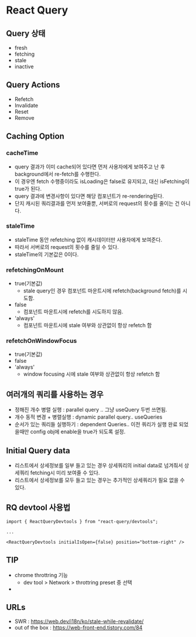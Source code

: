 # React Query

## Query 상태

- fresh
- fetching
- stale
- inactive

## Query Actions

- Refetch
- Invalidate
- Reset
- Remove

## Caching Option

### cacheTime

- query 결과가 이미 cache되어 있다면 먼저 사용자에게 보여주고 난 후 background에서 re-fetch를 수행한다.
- 이 경우엔 fetch 수행중이라도 isLoading은 false로 유지되고, 대신 isFetching이 true가 된다.
- query 결과에 변경사항이 있다면 해당 컴포넌트가 re-rendering된다.
- 단지 캐시된 쿼리결과를 먼저 보여줄뿐, 서버로의 request의 횟수를 줄이는 건 아니다.

### staleTime

- staleTime 동안 refetching 없이 캐시데이터만 사용자에게 보여준다.
- 따라서 서버로의 request의 횟수를 줄일 수 있다.
- staleTime의 기본값은 0이다.

### refetchingOnMount

- true(기본값)
  - stale query인 경우 컴포넌트 마운트시에 refetch(background fetch)를 시도함.
- false
  - 컴포넌트 마운트시에 refetch를 시도하지 않음.
- 'always'
  - 컴포넌트 마운트시에 stale 여부와 상관없이 항상 refetch 함

### refetchOnWindowFocus

- true(기본값)
- false
- 'always'
  - window focusing 시에 stale 여부와 상관없이 항상 refetch 함

## 여러개의 쿼리를 사용하는 경우

- 정해진 개수 병렬 실행 : parallel query .. 그냥 useQuery 두번 쓰면됨.
- 개수 동적 변경 + 병렬실행 : dynamic parallel query.. useQueries
- 순서가 있는 쿼리들 실행하기 : dependent Queries.. 이전 쿼리가 실행 완료 되었을때만 config obj에 enable을 true가 되도록 설정.

## Initial Query data

- 리스트에서 상세정보를 일부 들고 있는 경우 상세쿼리의 initial data로 넘겨줘서 상세쿼리 fetching시 미리 보여줄 수 있다.
- 리스트에서 상세정보를 모두 들고 있는 경우는 추가적인 상세쿼리가 필요 없을 수 있다.

## RQ devtool 사용법

```
import { ReactQueryDevtools } from "react-query/devtools";

...

<ReactQueryDevtools initialIsOpen={false} position="bottom-right" />

```

## TIP

- chrome throttring 기능
  - dev tool > Network > throttring preset 중 선택
-

## URLs

- SWR : https://web.dev/i18n/ko/stale-while-revalidate/
- out of the box : https://web-front-end.tistory.com/84

